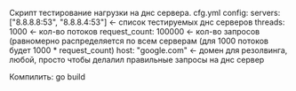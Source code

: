 Скрипт тестирование нагрузки на днс сервера.
cfg.yml
config:
  servers: ["8.8.8.8:53", "8.8.8.4:53"] <- список тестируемых днс серверов
  threads: 1000                         <- кол-во потоков
  request_count: 100000                 <- кол-во запросов (равномерно распределяется по всем серверам (для 1000 потоков будет 1000 * request_count)
  host: "google.com"                    <- домен для резолвинга, любой, просто чтобы делалил правильные запросы на днс сервер

Компилить: go build